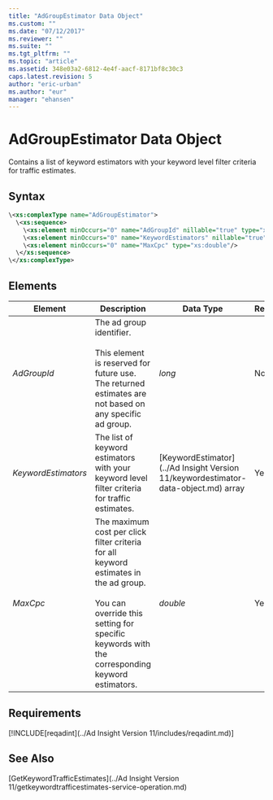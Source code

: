 ```yaml
---
title: "AdGroupEstimator Data Object"
ms.custom: ""
ms.date: "07/12/2017"
ms.reviewer: ""
ms.suite: ""
ms.tgt_pltfrm: ""
ms.topic: "article"
ms.assetid: 348e03a2-6812-4e4f-aacf-8171bf8c30c3
caps.latest.revision: 5
author: "eric-urban"
ms.author: "eur"
manager: "ehansen"
---
```

# AdGroupEstimator Data Object
Contains a list of keyword estimators with your keyword level filter criteria for traffic estimates.

## Syntax

```xml
\<xs:complexType name="AdGroupEstimator">
  \<xs:sequence>
    \<xs:element minOccurs="0" name="AdGroupId" nillable="true" type="xs:long"/>
    \<xs:element minOccurs="0" name="KeywordEstimators" nillable="true" type="tns:ArrayOfKeywordEstimator"/>
    \<xs:element minOccurs="0" name="MaxCpc" type="xs:double"/>
  \</xs:sequence>
\</xs:complexType>
```

## <a name="Elements"></a>Elements

|Element|Description|Data Type|Required|
|-----------|---------------|-------------|-------------|
|*AdGroupId*|The ad group identifier.<br/><br/>This element is reserved for future use. The returned estimates are not based on any specific ad group.|*long*|No|
|*KeywordEstimators*|The list of keyword estimators with your keyword level filter criteria for traffic estimates.|[KeywordEstimator](../Ad Insight Version 11/keywordestimator-data-object.md) array|Yes|
|*MaxCpc*|The maximum cost per click filter criteria for all keyword estimates in the ad group.<br/><br/>You can override this setting for specific keywords with the corresponding keyword estimators.|*double*|Yes|

## Requirements
[!INCLUDE[reqadint](../Ad Insight Version 11/includes/reqadint.md)]
## See Also
[GetKeywordTrafficEstimates](../Ad Insight Version 11/getkeywordtrafficestimates-service-operation.md)  
